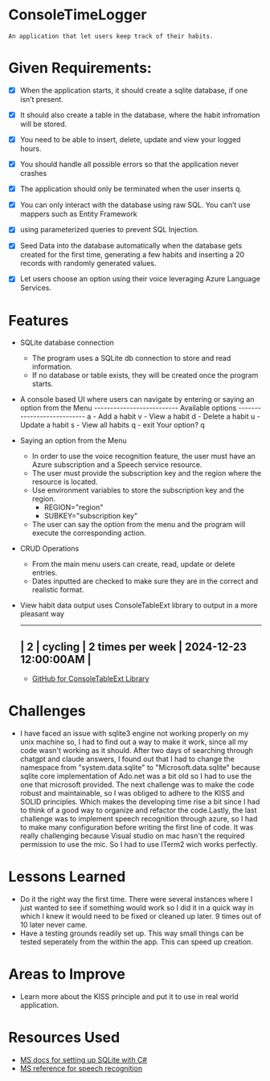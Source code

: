 ﻿# ConsoleTimeLogger
	An application that let users keep track of their habits.
# Given Requirements:
- [x] When the application starts, it should create a sqlite database, if one isn’t present.
- [x] It should also create a table in the database, where the habit infromation will be stored.
- [x] You need to be able to insert, delete, update and view your logged hours. 
- [x] You should handle all possible errors so that the application never crashes 
- [x] The application should only be terminated when the user inserts q. 
- [x] You can only interact with the database using raw SQL. You can’t use mappers such as Entity Framework

- [x] using parameterized queries to prevent SQL Injection.
- [x] Seed Data into the database automatically when the database gets created for the first time, generating
	a few habits and inserting a 20 records with randomly generated values.
- [x] Let users choose an option using their voice leveraging Azure Language Services.

# Features

* SQLite database connection

	- The program uses a SQLite db connection to store and read information. 
	- If no database or table exists, they will be created once the program starts.

* A console based UI where users can navigate by entering or saying an option from the Menu
	-------------------------- Available options ---------------------------
			a - Add a habit
			v - View a habit
			d - Delete a habit
			u - Update a habit
			s - View all habits
			q - exit
	Your option? q
* Saying an option from the Menu
	- In order to use the voice recognition feature, the user must have an Azure subscription and a Speech service resource.
	- The user must provide the subscription key and the region where the resource is located.
	- Use environment variables to store the subscription key and the region.
		- REGION="region"
		- SUBKEY="subscription key"
	- The user can say the option from the menu and the program will execute the corresponding action.
* CRUD Operations

	- From the main menu users can create, read, update or delete entries. 
	- Dates inputted are checked to make sure they are in the correct and realistic format. 


* View habit data output uses ConsoleTableExt library to output in a more pleasant way

	----------------------------------------------------------
	| 2  | cycling | 2 times per week | 2024-12-23 12:00:00AM |
	----------------------------------------------------------

	- [GitHub for ConsoleTableExt Library](https://github.com/minhhungit/ConsoleTableExt)

# Challenges
	
 - I have faced an issue with sqlite3 engine not working properly on my unix machine so, I had to find out a way to make it work, since all my code wasn't working as it should.
	After two days of searching through chatgpt and claude answers, I found out that I had to change the namespace from "system.data.sqlite" to "Microsoft.data.sqlite" because
	sqlite core implementation of Ado.net was a bit old so I had to use the one that microsoft provided. The next challenge was to make the code robust and maintainable, so I was obliged to adhere to the KISS and SOLID principles. Which makes the developing time rise a bit since I had to think of a good way
	to organize and refactor the code.Lastly, the last challenge was to implement speech recognition through azure, so I had to make many configuration
	before writing the first line of code. It was really challenging because Visual studio on mac hasn't the required permission to use the mic. So I had to use
	ITerm2 wich works perfectly.
	
# Lessons Learned

- Do it the right way the first time. There were several instances where I just wanted to see if something would work so I did it in a quick
	way in which I knew it would need to be fixed or cleaned up later. 9 times out of 10 later never came. 
- Have a testing grounds readily set up. This way small things can be tested seperately from the within the app. This can speed up creation.
 
# Areas to Improve
- Learn more about the KISS principle and put it to use in real world application.

# Resources Used
 - [MS docs for setting up SQLite with C#](https://docs.microsoft.com/en-us/dotnet/standard/data/sqlite/?tabs=netcore-cli)
 - [MS reference for speech recognition](https://learn.microsoft.com/en-us/dotnet/api/system.speech.recognition?view=net-8.0)
  